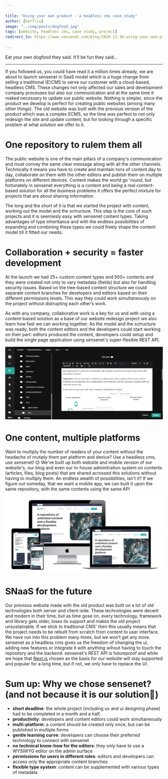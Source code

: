 ```yaml
---

title: "Using your own product - a headless cms case study"
author: [herflis]
image: "../img/posts/dogfood.jpg"
tags: [website, headless cms, case study, project]
redirect_to: https://www.sensenet.com/blog/2020-11-30-using-your-own-product-a-headless-cms-case-study

---
```


Eat your own dogfood they said. It'll be fun they said...

---

If you followed us, you could have read it a million times already, we are about to launch sensenet in SaaS model which is a huge change from selling a traditional (E)CMS to serve our customer with a cloud-based, headless CMS. These changes not only affected our sales and development company processes but also our communication and at the same time it maked necessary to update our public website. Nothing is simpler, since the product we develop is perfect for creating public websites (among many other things). The old website was built with the previous version of the product which was a complex ECMS, so the time was perfect to not only redesign the site and update content, but for looking through a specific problem at what solution we offer to it.

# One repository to rulem them all

The public website is one of the main pillars of a company's communication and must convey the same clear message along with all the other channels. Technically it means you have to create and maintain tons of content day to day, collaborate on them with the other editors and publish them on multiple platforms on different devices. Content makes the world go 'round, but fortunately in sensenet everything is a content and being a real content-based solution for all the business problems it offers the perfect mixture for projects that are about sharing information.

The long and the short of it is that we started the project with content, working out the model and the sctructure. This step is the core of such projects and it is seemlesly easy with sensenet content types. Taking advantages of type inheritance and with the endless possibilities of expanding and combining these types we could freely shape the content model till it fitted our needs.

# Collaboration + security = faster development

At the launch we had 25+ custom content types and 500+ contents and they were created not only to vary metadata (fields) but also for handling security issues. Based on the tree-based content structure we could separate content branches for developers and editors based on their different permissions levels. This way they could work simultaneously on the project without distrupting each other’s work. 

As with any company, collaborative work is a key for us and with using a content-based solution as a base of our website redesign project we also learn how fast we can working together. As the model and the sctructure was ready, both the content editors and the developers could start working on their part: editors produced the content, developers could setup and build the single page application using sensenet's super-flexible REST API.

<p align="center">
<img src="/img/posts/rte.png">
</p>

# One content, multiple platforms

Want to multiply the number of readers of your content without the headache of mutiply them per platform and device? Use a headless cms, use sensenet! 😊 We've built up both website and mobile version of our website's, our blog and even our in-house adminitration system on contents (articles, files, blog posts) that are shared acrossed this solutions without having to multiply them. An endless wealth of possibilities, isn't it? If we figure out someday, that we want a mobile app, we can built it upon the same repository, with the same contents using the same API

<p align="center">
<img src="/img/posts/sncom-mockup.png">
</p>

# SNaaS for the future

Our previous website made with the old product was built on a lot of old technologies both server and client-side. These technologies were decent and modern in their time, but as time gose on, every technology, framework and library gets older, loses its support and makes the old project unsustainable. If we stick to traditional CMS' then this usually means that the project needs to be rebuilt from scratch from content to user interface. We have run into this problem many times, but we won’t get any more. sensenet as a headless cms gives us the freedom of changing the ui, adding new features or integrate it with anything wihout having to touch the repository and the backend. sensenet's REST API is futureproof and while we hope that [Next.js](https://nextjs.org/) chosen as the basis for our website will stay supported and popular for a long time, but if not, we only have to replace the UI.

# Sum up: Why we chose sensenet? (and not because it is our solution🙂)

- **short deadline**: the whole project (including ux and ui designing phase) had to be completed in a month and a half,
- **productivity**: developers and content editors could work simultaneously
- **multi-platform**: a content should be created only once, but can be published in multiple forms
- **gentle learning curve**: developers can choose their preferred technology to connect with sensenet
- **no technical know-how for the editors**: they only have to use a WYSIWYG editor on the admin surface
- **permissions for users in different roles**: editors and developers can access only the appropriate content branches
- **flexible type system**: content can be supplemented with various types of metadata